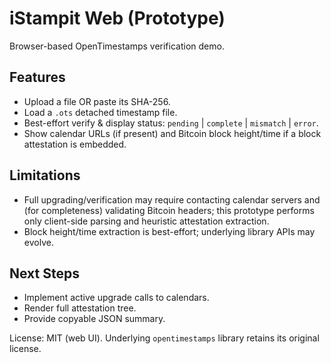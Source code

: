 # iStampit Web (Prototype)

Browser-based OpenTimestamps verification demo.

## Features

- Upload a file OR paste its SHA-256.
- Load a `.ots` detached timestamp file.
- Best-effort verify & display status: `pending` | `complete` | `mismatch` | `error`.
- Show calendar URLs (if present) and Bitcoin block height/time if a block attestation is embedded.

## Limitations

- Full upgrading/verification may require contacting calendar servers and (for completeness) validating Bitcoin headers; this prototype performs only client-side parsing and heuristic attestation extraction.
- Block height/time extraction is best-effort; underlying library APIs may evolve.

## Next Steps

- Implement active upgrade calls to calendars.
- Render full attestation tree.
- Provide copyable JSON summary.

License: MIT (web UI). Underlying `opentimestamps` library retains its original license.

